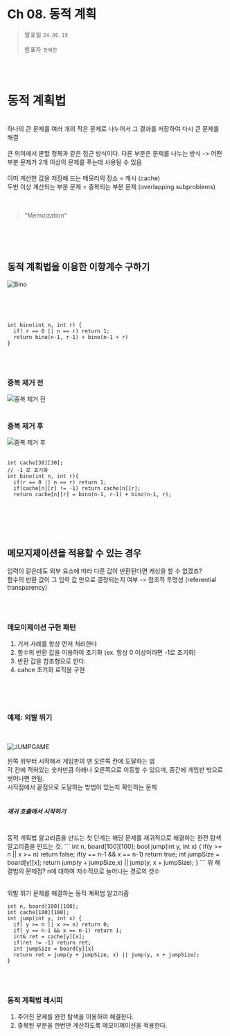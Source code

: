 # Ch 08. 동적 계획

> 발표일 `24.06.19`
>
> 발표자 `정예찬`

<br/>
<br/>

# 동적 계획법
<br/>
하나의 큰 문제를 여러 개의 작은 문제로 나누어서 그 결과를 저장하여 다시 큰 문제를 해결
<br/>
<br/>
큰 의미에서 분할 정복과 같은 접근 방식이다. 다른 부분은 문제를 나누는 방식 -> 어떤 부분 문제가 2개 이상의 문제를 푸는데 사용될 수 있음
<br/>
<br/>
이미 계산한 값을 저장해 드는 메모리의 장소 = 캐시 (cache)
<br/>
두번 이상 계산되는 부분 문제 = 중복되는 부분 문제 (overlapping subproblems)
<br/>
<br/><br/>

> "Memoization"

<br/><br/><br/>

## 동적 계획법을 이용한 이항계수 구하기
![Bino](https://github.com/AlmSmartDoctor/study-2024-06-advanced-algorithm/assets/168400038/22c85bc4-3871-4006-a795-bfb9f0bba06f)

<br/><br/><br/>

```
int bino(int n, int r) {
  if( r == 0 || n == r) return 1;
  return bino(n-1, r-1) + bino(n-1 + r)
}
```

<br/><br/>

### 중복 제거 전

![중복 제거 전](https://github.com/AlmSmartDoctor/study-2024-06-advanced-algorithm/assets/168400038/39154fa7-3f4c-4096-b0b5-bd6dc443d8dd)
<br/><br/>
### 중복 제거 후

![중복 제거 후](https://github.com/AlmSmartDoctor/study-2024-06-advanced-algorithm/assets/168400038/e32354a8-f866-499b-a278-eb453c374381)
<br/><br/>


```
int cache[30][30];
// -1 로 초기화
int bino(int n, int r){
  if(r == 0 || n == r) return 1;
  if(cache[n][r] != -1) return cache[n][r];
  return cache[n][r] = bino(n-1, r-1) + bino(n-1, r);
```

<br/><br/><br/><br/>

## 메모지제이션을 적용할 수 있는 경우

입력이 같은데도 외부 요소에 따라 다른 값이 반환된다면 캐싱을 할 수 없겠죠?
<br/>
함수의 반환 값이 그 입력 값 만으로 결정되는지 여부
-> 참조적 투명성 (referential transparency)

<br/>
<br/>

### 메모이제이션 구현 패턴

1. 기저 사례를 항상 먼저 처리한다
2. 함수의 반환 값을 이용하여 초기화 (ex. 항상 0 이상이라면 -1로 초기화)
3. 반환 값을 참조형으로 한다.
4. cahce 초기화 로직을 구현

<br/>
<br/>
<br/>

### 예제: 외발 뛰기
<br/>

![JUMPGAME](https://github.com/AlmSmartDoctor/study-2024-06-advanced-algorithm/assets/168400038/1701cca5-3838-4d42-b7d0-46b1323f3b49)
<br/>

왼쪽 위부터 시작해서 게임판의 맨 오른쪽 칸에 도달하는 법
<br/>
각 칸에 적혀있는 숫자만큼 아래나 오른쪽으로 이동할 수 있으며, 중간에 게임판 밖으로 벗어나면 안됨.
<br/>
시작점에서 끝점으로 도달하는 방법이 있는지 확인하는 문제
<br/>
<br/>

##### 재귀 호출에서 시작하기

<br/>
동적 계획법 알고리즘을 만드는 첫 단계는 해당 문제를 재귀적으로 해결하는 완전 탐색 알고리즘을 만드는 것.
```
int n, board[100][100];
bool jump(int y, int x) {
  if(y >= n || x >= n) return false;
  if(y == n-1 && x == n-1) return true;
  int jumpSize = board[y][x];
  return jump(y + jumpSize,x) || jump(y, x + jumpSize);
}
```
위 해결법의 문제점?
n에 대하여 지수적으로 늘어나는 경로의 갯수

<br/>
<br/>

외발 뛰기 문제를 해결하는 동적 계획법 알고리즘
```
int n, board[100][100];
int cache[100][100];
int jump(int y, int x) {
  if( y >= n || x >= n) return 0;
  if( y == n-1 && x == n-1) return 1;
  int& ret = cache[y][x];
  if(ret != -1) return ret;
  int jumpSize = board[y][x]
  return ret = jump(y + jumpSize, x) || jump(y, x + jumpSize);
}
```
<br/><br/>

### 동적 계획법 레시피

1. 주어진 문제를 완전 탐색을 이용하여 해결한다.
2. 중복된 부분을 한번만 계산하도록 메모이제이션을 적용한다.

<br/><br/><br/>

